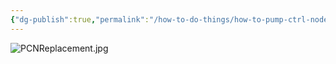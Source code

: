 ```yaml
---
{"dg-publish":true,"permalink":"/how-to-do-things/how-to-pump-ctrl-node-replacement/","tags":["Keep/Color/Purple","Keep/Attachment","Keep/Label/Troubleshooting-Guide"]}
---
```




![PCNReplacement.jpg](/img/user/Assets/Images/PCNReplacement.jpg)